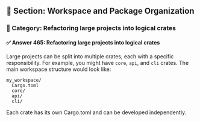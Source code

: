 ## 📘 Section: Workspace and Package Organization
### 🔹 Category: Refactoring large projects into logical crates
#### ✅ Answer 465: Refactoring large projects into logical crates

Large projects can be split into multiple crates, each with a specific responsibility. For example, you might have `core`, `api`, and `cli` crates. The main workspace structure would look like:

```
my_workspace/
  Cargo.toml
  core/
  api/
  cli/
```

Each crate has its own Cargo.toml and can be developed independently.
